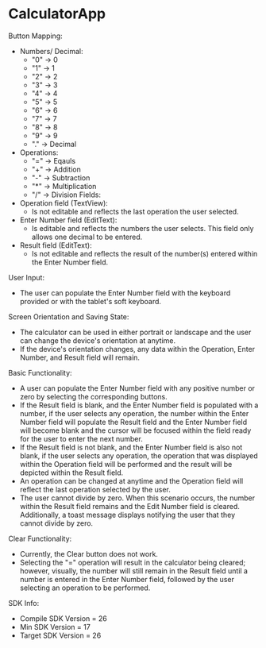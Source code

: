 # CalculatorApp

Button Mapping:
  - Numbers/ Decimal: 
    - "0" -> 0
    - "1" -> 1
    - "2" -> 2
    - "3" -> 3
    - "4" -> 4
    - "5" -> 5
    - "6" -> 6
    - "7" -> 7
    - "8" -> 8
    - "9" -> 9
    - "." -> Decimal
  - Operations: 
    - "=" -> Eqauls
    - "+" -> Addition
    - "-" -> Subtraction
    - "*" -> Multiplication
    - "/" -> Division
Fields:
  - Operation field (TextView):
    - Is not editable and reflects the last operation the user selected.
  - Enter Number field (EditText):
    - Is editable and reflects the numbers the user selects. This field only allows one decimal to be entered.
  - Result field (EditText):
    - Is not editable and reflects the result of the number(s) entered within the Enter Number field.

User Input:
  - The user can populate the Enter Number field with the keyboard provided or with the tablet's soft keyboard.
  
Screen Orientation and Saving State:
  - The calculator can be used in either portrait or landscape and the user can change the device's orientation at anytime.
  - If the device's orientation changes, any data within the Operation, Enter Number, and Result field will remain. 

Basic Functionality:
  - A user can populate the Enter Number field with any positive number or zero by selecting the corresponding buttons.
  - If the Result field is blank, and the Enter Number field is populated with a number, if the user selects any operation,
  the number within the Enter Number field will populate the Result field and the Enter Number field will become blank and
  the cursor will be focused within the field ready for the user to enter the next number.
  - If the Result field is not blank, and the Enter Number field is also not blank, if the user selects any operation, the 
  operation that was displayed within the Operation field will be performed and the result will be depicted within the Result field.
  - An operation can be changed at anytime and the Operation field will reflect the last operation selected by the user.
  - The user cannot divide by zero. When this scenario occurs, the number within the Result field remains and the Edit Number
  field is cleared. Additionally, a toast message displays notifying the user that they cannot divide by zero.

Clear Functionality:
  - Currently, the Clear button does not work.
  - Selecting the "=" operation will result in the calculator being cleared; however, visually, the number will still remain in the 
  Result field until a number is entered in the Enter Number field, followed by the user selecting an operation to be performed. 

SDK Info:
  - Compile SDK Version = 26
  - Min SDK Version = 17
  - Target SDK Version = 26
